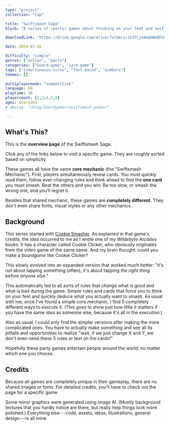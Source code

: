 ```yaml
---
type: "project"
collection: "tap"

title: "Swiftsmash Saga"
blurb: "A series of (party) games about thinking on your feet and swiftly smashing the right card before anyone else."

downloadLink: "https://drive.google.com/drive/folders/153TCjVAmGbWwDFeXqa-eacGi2taA2PnZ"

date: 2024-07-26

difficulty: "simple"
genres: ["action", "party"]
categories: ["board-game", "card-game"]
tags: ["simultaneous-turns", "fast-paced", "numbers"]
themes: []

multiplayermode: "competitive"
language: EN
playtime: 30
playercount: [2,3,4,5,6]
ages: everyone
# devlog: "/blog/boardgames/swiftsmash-games/"

---
```


## What's This?

This is the **overview page** of the Swiftsmash Saga.

Click any of the links below to visit a specific game. They are roughly sorted based on simplicity.

These games all have the same **core mechanic** (the "Swiftsmash Mechanic"). First, players simultaneously reveal cards. You must quickly read them, follow ever-changing rules and think ahead to find the **one card** you must smash. Beat the others and you win. Be too slow, or smash the wrong one, and you'll regret it.

Besides that shared mechanic, these games are **completely different**. They don't even share fonts, visual styles or any other mechanics.

## Background

This series started with [Cookie Smasher](/swiftsmash-saga/tap/cookie-smasher/). As explained in that game's credits, the idea occurred to me as I wrote one of my _Wildebyte Arcades_ books. It has a character called Cookie Clicker, who obviously originates from the video game of the same name. And my brain thought: could you make a _boardgame_ like Cookie Clicker?

This slowly evolved into an expanded version that worked much better: "it's not about tapping something (often), it's about tapping _the right thing_ before _anyone else_."

This automatically led to all sorts of rules that _change_ what is good and what is bad during the game. Simple rules and cards that force you to think on your feet and quickly deduce what you actually want to smash. As usual with me, once I've found a simple core mechanic, I find 5 completely different ways to _execute_ it. (This goes to show just how little it matters if you have the same _idea_ as someone else, because it's all in the _execution_.)

Also as usual, I could only find the simpler versions after making the more complicated ones. You have to actually make something and see all its pitfalls and opportunities to realize "wait, if we just change X and Y, we don't even need these 5 rules or text on the cards!"

Hopefully these party games entertain people around the world, no matter which one you choose.

## Credits

Because all games are completely unique in their gameplay, there are no shared images or fonts. For detailed credits, you'll have to check out the page for a specific game.

Some minor graphics were generated using image AI. (Mostly background textures that you hardly notice are there, but really help things look more polished.) Everything else---code, assets, ideas, illustrations, general design---is all mine.
